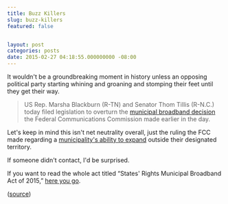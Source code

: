```yaml
---
title: Buzz Killers
slug: buzz-killers
featured: false


layout: post
categories: posts
date: 2015-02-27 04:18:55.000000000 -08:00
---
```


It wouldn't be a groundbreaking moment in history unless an opposing political party starting whining and groaning and stomping their feet until they get their way.

> US Rep. Marsha Blackburn (R-TN) and Senator Thom Tillis (R-N.C.) today filed legislation to overturn the [municipal broadband decision](http://arstechnica.com/business/2015/02/fcc-overturns-state-laws-that-protect-isps-from-local-competition/) the Federal Communications Commission made earlier in the day.

Let's keep in mind this isn't net neutrality overall, just the ruling the FCC made regarding a [municipality's ability to expand](http://arstechnica.com/business/2015/02/fcc-overturns-state-laws-that-protect-isps-from-local-competition/) outside their designated territory.

If someone didn't contact, I'd be surprised.

If you want to read the whole act titled “States' Rights Municipal Broadband Act of 2015,” [here you go](http://blackburn.house.gov/uploadedfiles/states_rights_muni_broadband_act.pdf).

([source](http://arstechnica.com/business/2015/02/republicans-in-congress-already-trying-to-overturn-fccs-latest-votes/))


